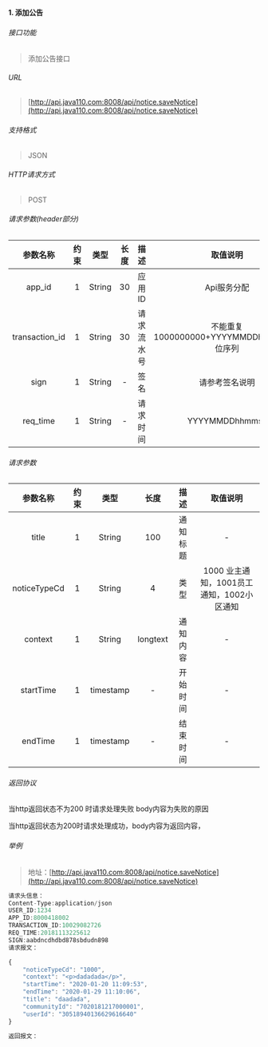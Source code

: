 

**1\. 添加公告**
###### 接口功能
>添加公告接口

###### URL
> [http://api.java110.com:8008/api/notice.saveNotice](http://api.java110.com:8008/api/notice.saveNotice)

###### 支持格式
> JSON

###### HTTP请求方式
> POST

###### 请求参数(header部分)
|参数名称|约束|类型|长度|描述|取值说明|
| :-: | :-: | :-: | :-: | :-: | :-:|
|app_id|1|String|30|应用ID|Api服务分配                      |
|transaction_id|1|String|30|请求流水号|不能重复 1000000000+YYYYMMDDhhmmss+6位序列 |
|sign|1|String|-|签名|请参考签名说明|
|req_time|1|String|-|请求时间|YYYYMMDDhhmmss|

###### 请求参数
|参数名称|约束|类型|长度|描述|取值说明|
| :-: | :-: | :-: | :-: | :-: | :-: |
|title|1|String|100|通知标题|-|
|noticeTypeCd|1|String|4|类型|1000 业主通知，1001员工通知，1002小区通知|
|context|1|String|longtext|通知内容|-|
|startTime|1|timestamp|-|开始时间|-|
|endTime|1|timestamp|-|结束时间|-|





###### 返回协议

当http返回状态不为200 时请求处理失败 body内容为失败的原因

当http返回状态为200时请求处理成功，body内容为返回内容，


###### 举例
> 地址：[http://api.java110.com:8008/api/notice.saveNotice](http://api.java110.com:8008/api/notice.saveNotice)

``` javascript
请求头信息：
Content-Type:application/json
USER_ID:1234
APP_ID:8000418002
TRANSACTION_ID:10029082726
REQ_TIME:20181113225612
SIGN:aabdncdhdbd878sbdudn898
请求报文：

{
	"noticeTypeCd": "1000",
	"context": "<p>dadadada</p>",
	"startTime": "2020-01-20 11:09:53",
	"endTime": "2020-01-29 11:10:06",
	"title": "daadada",
	"communityId": "7020181217000001",
	"userId": "30518940136629616640"
}

返回报文：


```
